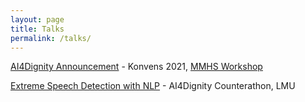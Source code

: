 ```yaml
---
layout: page
title: Talks
permalink: /talks/
---
```


[AI4Dignity Announcement](https://github.com/antmarakis/antmarakis.github.io/blob/master/files/mmhs_talk.pdf) - Konvens 2021, [MMHS Workshop](https://sites.google.com/view/mmhs2021/home)

[Extreme Speech Detection with NLP](https://github.com/antmarakis/antmarakis.github.io/blob/master/files/counter_talk.pdf) - AI4Dignity Counterathon, LMU
